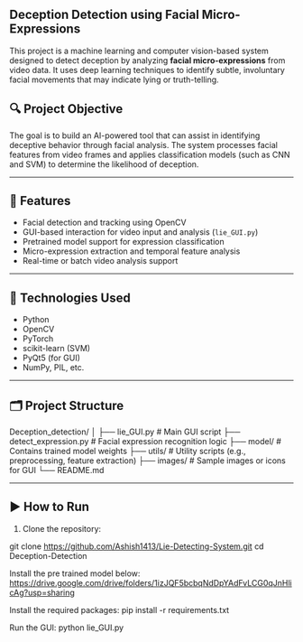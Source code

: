 ## Deception Detection using Facial Micro-Expressions 

This project is a machine learning and computer vision-based system designed to detect deception by analyzing **facial micro-expressions** from video data. It uses deep learning techniques to identify subtle, involuntary facial movements that may indicate lying or truth-telling.

## 🔍 Project Objective

The goal is to build an AI-powered tool that can assist in identifying deceptive behavior through facial analysis. The system processes facial features from video frames and applies classification models (such as CNN and SVM) to determine the likelihood of deception.

---

## 🚀 Features

- Facial detection and tracking using OpenCV
- GUI-based interaction for video input and analysis (`lie_GUI.py`)
- Pretrained model support for expression classification
- Micro-expression extraction and temporal feature analysis
- Real-time or batch video analysis support

---

## 🧠 Technologies Used

- Python
- OpenCV
- PyTorch
- scikit-learn (SVM)
- PyQt5 (for GUI)
- NumPy, PIL, etc.

---

## 🗂 Project Structure

Deception_detection/
│
├── lie_GUI.py # Main GUI script
├── detect_expression.py # Facial expression recognition logic
├── model/ # Contains trained model weights
├── utils/ # Utility scripts (e.g., preprocessing, feature extraction)
├── images/ # Sample images or icons for GUI
└── README.md


---

## ▶️ How to Run

1. Clone the repository:

git clone https://github.com/Ashish1413/Lie-Detecting-System.git
cd Deception-Detection

Install the pre trained model below:
https://drive.google.com/drive/folders/1izJQF5bcbqNdDpYAdFvLCG0qJnHlicAg?usp=sharing

Install the required packages:
pip install -r requirements.txt

Run the GUI:
python lie_GUI.py

